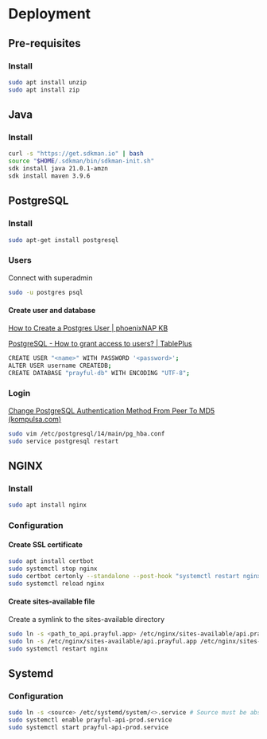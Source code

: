 # Deployment

## Pre-requisites
### Install
```bash
sudo apt install unzip
sudo apt install zip
```

## Java
### Install
```bash
curl -s "https://get.sdkman.io" | bash
source "$HOME/.sdkman/bin/sdkman-init.sh"
sdk install java 21.0.1-amzn
sdk install maven 3.9.6
```

## PostgreSQL
### Install
```bash
sudo apt-get install postgresql
```

### Users

Connect with superadmin

```bash
sudo -u postgres psql
```

#### Create user and database

[How to Create a Postgres User | phoenixNAP KB](https://phoenixnap.com/kb/postgres-create-user)

[PostgreSQL - How to grant access to users? | TablePlus](https://tableplus.com/blog/2018/04/postgresql-how-to-grant-access-to-users.html)

```bash
CREATE USER "<name>" WITH PASSWORD '<password>';
ALTER USER username CREATEDB;
CREATE DATABASE "prayful-db" WITH ENCODING "UTF-8";
```

### Login

[Change PostgreSQL Authentication Method From Peer To MD5 (kompulsa.com)](https://www.kompulsa.com/change-postgresql-authentication-method-from-peer-to-md5/)

```bash
sudo vim /etc/postgresql/14/main/pg_hba.conf
sudo service postgresql restart
```

## NGINX
### Install
```bash
sudo apt install nginx
```

### Configuration
#### Create SSL certificate
```bash
sudo apt install certbot
sudo systemctl stop nginx
sudo certbot certonly --standalone --post-hook "systemctl restart nginx"
sudo systemctl reload nginx
```
#### Create sites-available file
Create a symlink to the sites-available directory
```bash
sudo ln -s <path_to_api.prayful.app> /etc/nginx/sites-available/api.prayful.app
sudo ln -s /etc/nginx/sites-available/api.prayful.app /etc/nginx/sites-enabled/api.prayful.app
sudo systemctl restart nginx
```

## Systemd
### Configuration
```bash
sudo ln -s <source> /etc/systemd/system/<>.service # Source must be absolute
sudo systemctl enable prayful-api-prod.service
sudo systemctl start prayful-api-prod.service
```
